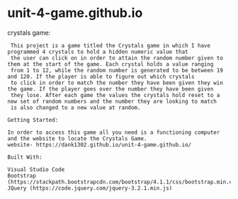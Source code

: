 # unit-4-game.github.io

crystals game:

     This project is a game titled the Crystals game in which I have programmed 4 crystals to hold a hidden numeric value that
     the user can click on in order to attain the random number given to them at the start of the game. Each crystal holds a value ranging
     from 1 to 12, while the random number is generated to be between 19 and 120. If the player is able to figure out which crystals
     to click in order to match the number they have been given they win the game. If the player goes over the number they have been given
     they lose. After each game the values the crystals hold reset to a new set of random numbers and the number they are looking to match
     is also changed to a new value at random.
    
    Getting Started:
    
    In order to access this game all you need is a functioning computer and the website to locate the Crystals Game.
    website- https://dank1302.github.io/unit-4-game.github.io/
    
    Built With:
    
    Visual Studio Code
    Bootstrap (https://stackpath.bootstrapcdn.com/bootstrap/4.1.1/css/bootstrap.min.css)
    JQuery (https://code.jquery.com/jquery-3.2.1.min.js)
    
